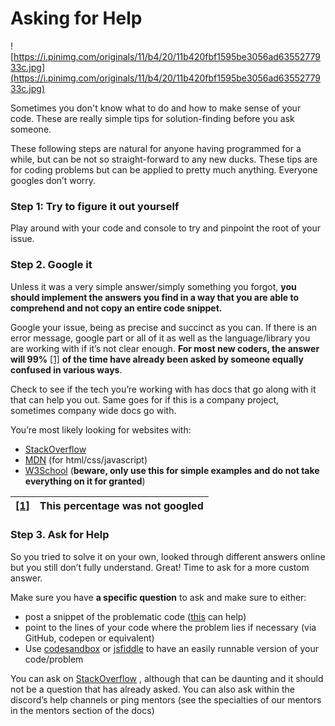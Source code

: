 # Asking for Help

![https://i.pinimg.com/originals/11/b4/20/11b420fbf1595be3056ad6355277933c.jpg](https://i.pinimg.com/originals/11/b4/20/11b420fbf1595be3056ad6355277933c.jpg)

Sometimes you don't know what to do and how to make sense of your code.
These are really simple tips for solution-finding before you ask someone.

These following steps are natural for anyone having programmed for a while, but can be not so straight-forward to any new ducks. These tips are for coding problems but can be applied to pretty much anything. Everyone googles don’t worry.

### Step 1: Try to figure it out yourself

Play around with your code and console to try and pinpoint the root of your issue.

### Step 2. Google it

Unless it was a very simple answer/simply something you forgot, **you should implement the answers you find in a way that you are able to comprehend and not copy an entire code snippet.**

Google your issue, being as precise and succinct as you can. If there is an error message, google part or all of it as well as the language/library you are working with if it’s not clear enough. **For most new coders, the answer will 99%** [\[1\]](https://sirmerr.github.io/freecodecampmontreal-docs/guides/asking_for_help.html#f1) **of the time have already been asked by someone equally confused in various ways**.

Check to see if the tech you’re working with has docs that go along with it that can help you out. Same goes for if this is a company project, sometimes company wide docs go with.

You’re most likely looking for websites with:

* [StackOverflow](https://stackoverflow.com/)
* [MDN](https://developer.mozilla.org/) \(for html/css/javascript\)
* [W3School](https://www.w3schools.com/) \(**beware, only use this for simple examples and do not take everything on it for granted**\)

| [\[1\]](https://sirmerr.github.io/freecodecampmontreal-docs/guides/asking_for_help.html#id1) | This percentage was not googled |
| -------------------------------------------------------------------------------------------- | ------------------------------- |


### Step 3. Ask for Help

So you tried to solve it on your own, looked through different answers online but you still don’t fully understand. Great! Time to ask for a more custom answer.

Make sure you have **a specific question** to ask and make sure to either:

* post a snippet of the problematic code \([this](https://support.discordapp.com/hc/en-us/articles/210298617-Markdown-Text-101-Chat-Formatting-Bold-Italic-Underline-) can help\)
* point to the lines of your code where the problem lies if necessary \(via GitHub, codepen or equivalent\)
* Use [codesandbox](https://codesandbox.io/) or [jsfiddle](https://jsfiddle.net/) to have an easily runnable version of your code/problem

You can ask on [StackOverflow](https://stackoverflow.com/) , although that can be daunting and it should not be a question that has already asked. You can also ask within the discord’s help channels or ping mentors \(see the specialties of our mentors in the mentors section of the docs\)
